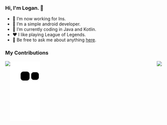 ### Hi, I'm Logan. 👋

- 🔭 I’m now working for Ins.
- 🌱 I’m a simple android developer. 
- 🤔 I’m currently coding in Java and Kotlin.
- ❤️ I like playing League of Legends.
- 💬 Be free to ask me about anything [here](https://github.com/qq2519157/qq2519157/issues).

### My Contributions
<picture>
  <source media="(prefers-color-scheme: dark)" srcset="https://raw.githubusercontent.com/qq2519157/qq2519157/main/assets/github-contribution-grid-snake-dark.svg">
  <source media="(prefers-color-scheme: light)" srcset="https://raw.githubusercontent.com/qq2519157/qq2519157/main/assets/github-contribution-grid-snake.svg">
  <img alt="github contribution grid snake animation" src="https://raw.githubusercontent.com/qq2519157/qq2519157/main/assets/github-contribution-grid-snake.svg">
</picture>

<img align="left" src="https://github-readme-stats.vercel.app/api?username=qq2519157&show_icons=true&hide_border=true">
<img align="right" src="https://github-readme-stats.vercel.app/api/top-langs/?username=qq2519157&hide_border=true">
